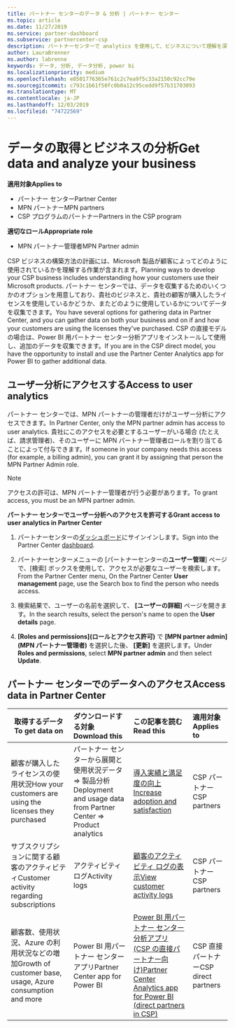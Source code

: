 ```yaml
---
title: パートナー センターのデータ & 分析 | パートナー センター
ms.topic: article
ms.date: 11/27/2019
ms.service: partner-dashboard
ms.subservice: partnercenter-csp
description: パートナーセンターで analytics を使用して、ビジネスについて理解を深め、購入したライセンスを顧客がどのように使用しているかについて説明します。
author: LauraBrenner
ms.author: labrenne
keywords: データ, 分析, データ分析, power bi
ms.localizationpriority: medium
ms.openlocfilehash: e8501776365e761c2c7ea9f5c33a2150c92cc79e
ms.sourcegitcommit: c793c1b61f50fc0b0a12c95cedd9f57b31703093
ms.translationtype: MT
ms.contentlocale: ja-JP
ms.lasthandoff: 12/03/2019
ms.locfileid: "74722569"
---
```

# <a name="get-data-and-analyze-your-business"></a><span data-ttu-id="8ad8e-104">データの取得とビジネスの分析</span><span class="sxs-lookup"><span data-stu-id="8ad8e-104">Get data and analyze your business</span></span>

<span data-ttu-id="8ad8e-105">**適用対象**</span><span class="sxs-lookup"><span data-stu-id="8ad8e-105">**Applies to**</span></span>

- <span data-ttu-id="8ad8e-106">パートナー センター</span><span class="sxs-lookup"><span data-stu-id="8ad8e-106">Partner Center</span></span>
- <span data-ttu-id="8ad8e-107">MPN パートナー</span><span class="sxs-lookup"><span data-stu-id="8ad8e-107">MPN partners</span></span>
- <span data-ttu-id="8ad8e-108">CSP プログラムのパートナー</span><span class="sxs-lookup"><span data-stu-id="8ad8e-108">Partners in the CSP program</span></span>

<span data-ttu-id="8ad8e-109">**適切なロール**</span><span class="sxs-lookup"><span data-stu-id="8ad8e-109">**Appropriate role**</span></span>

- <span data-ttu-id="8ad8e-110">MPN パートナー管理者</span><span class="sxs-lookup"><span data-stu-id="8ad8e-110">MPN Partner admin</span></span>

<span data-ttu-id="8ad8e-111">CSP ビジネスの構築方法の計画には、Microsoft 製品が顧客によってどのように使用されているかを理解する作業が含まれます。</span><span class="sxs-lookup"><span data-stu-id="8ad8e-111">Planning ways to develop your CSP business includes understanding how your customers use their Microsoft products.</span></span> <span data-ttu-id="8ad8e-112">パートナー センターでは、データを収集するためのいくつかのオプションを用意しており、貴社のビジネスと、貴社の顧客が購入したライセンスを使用しているかどうか、またどのように使用しているかについてデータを収集できます。</span><span class="sxs-lookup"><span data-stu-id="8ad8e-112">You have several options for gathering data in Partner Center, and you can gather data on both your business and on if and how your customers are using the licenses they've purchased.</span></span> <span data-ttu-id="8ad8e-113">CSP の直接モデルの場合は、Power BI 用パートナー センター分析アプリをインストールして使用し、追加のデータを収集できます。</span><span class="sxs-lookup"><span data-stu-id="8ad8e-113">If you are in the CSP direct model, you have the opportunity to install and use the Partner Center Analytics app for Power BI to gather additional data.</span></span>

## <a name="access-to-user-analytics"></a><span data-ttu-id="8ad8e-114">ユーザー分析にアクセスする</span><span class="sxs-lookup"><span data-stu-id="8ad8e-114">Access to user analytics</span></span>

<span data-ttu-id="8ad8e-115">パートナー センターでは、MPN パートナーの管理者だけがユーザー分析にアクセスできます。</span><span class="sxs-lookup"><span data-stu-id="8ad8e-115">In Partner Center, only the MPN partner admin has access to user analytics.</span></span> <span data-ttu-id="8ad8e-116">貴社にこのアクセスを必要とするユーザーがいる場合 (たとえば、請求管理者)、そのユーザーに MPN パートナー管理者ロールを割り当てることによって付与できます。</span><span class="sxs-lookup"><span data-stu-id="8ad8e-116">If someone in your company needs this access (for example, a billing admin), you can grant it by assigning that person the MPN Partner Admin role.</span></span>

>[!NOTE] 
><span data-ttu-id="8ad8e-117">アクセスの許可は、MPN パートナー管理者が行う必要があります。</span><span class="sxs-lookup"><span data-stu-id="8ad8e-117">To grant access, you must be an MPN partner admin.</span></span>

<span data-ttu-id="8ad8e-118">**パートナー センターでユーザー分析へのアクセスを許可する**</span><span class="sxs-lookup"><span data-stu-id="8ad8e-118">**Grant access to user analytics in Partner Center**</span></span> 

1. <span data-ttu-id="8ad8e-119">パートナーセンターの[ダッシュボード](https://partner.microsoft.com/dashboard)にサインインします。</span><span class="sxs-lookup"><span data-stu-id="8ad8e-119">Sign into the Partner Center [dashboard](https://partner.microsoft.com/dashboard).</span></span>

2. <span data-ttu-id="8ad8e-120">パートナーセンターメニューの [パートナーセンターの**ユーザー管理**] ページで、[検索] ボックスを使用して、アクセスが必要なユーザーを検索します。</span><span class="sxs-lookup"><span data-stu-id="8ad8e-120">From the Partner Center menu, On the Partner Center **User management** page, use the Search box to find the person who needs access.</span></span>
2.  <span data-ttu-id="8ad8e-121">検索結果で、ユーザーの名前を選択して、 **[ユーザーの詳細]** ページを開きます。</span><span class="sxs-lookup"><span data-stu-id="8ad8e-121">In the search results, select the person's name to open the **User details** page.</span></span>
3.  <span data-ttu-id="8ad8e-122">**[Roles and permissions]\(ロールとアクセス許可\)** で **[MPN partner admin]\(MPN パートナー管理者\)** を選択した後、 **[更新]** を選択します。</span><span class="sxs-lookup"><span data-stu-id="8ad8e-122">Under **Roles and permissions**, select **MPN partner admin** and then select **Update**.</span></span>

 
## <a name="access-data-in-partner-center"></a><span data-ttu-id="8ad8e-123">パートナー センターでのデータへのアクセス</span><span class="sxs-lookup"><span data-stu-id="8ad8e-123">Access data in Partner Center</span></span>

|<span data-ttu-id="8ad8e-124">**取得するデータ**</span><span class="sxs-lookup"><span data-stu-id="8ad8e-124">**To get data on**</span></span>   |<span data-ttu-id="8ad8e-125">**ダウンロードする対象**</span><span class="sxs-lookup"><span data-stu-id="8ad8e-125">**Download this**</span></span>   |<span data-ttu-id="8ad8e-126">**この記事を読む**</span><span class="sxs-lookup"><span data-stu-id="8ad8e-126">**Read this**</span></span>   | <span data-ttu-id="8ad8e-127">**適用対象**</span><span class="sxs-lookup"><span data-stu-id="8ad8e-127">**Applies to**</span></span>    |
|---------------------|:-----------------------|:---------------|:--------------|
|<span data-ttu-id="8ad8e-128">顧客が購入したライセンスの使用状況</span><span class="sxs-lookup"><span data-stu-id="8ad8e-128">How your customers are using the licenses they purchased</span></span>   |<span data-ttu-id="8ad8e-129">パートナー センターから展開と使用状況データ => 製品分析</span><span class="sxs-lookup"><span data-stu-id="8ad8e-129">Deployment and usage data from Partner Center => Product analytics</span></span>   |[<span data-ttu-id="8ad8e-130">導入実績と満足度の向上</span><span class="sxs-lookup"><span data-stu-id="8ad8e-130">Increase adoption and satisfaction</span></span>](increasing-adoption-and-satisfaction.md)|<span data-ttu-id="8ad8e-131">CSP パートナー</span><span class="sxs-lookup"><span data-stu-id="8ad8e-131">CSP partners</span></span>|
|<span data-ttu-id="8ad8e-132">サブスクリプションに関する顧客のアクティビティ</span><span class="sxs-lookup"><span data-stu-id="8ad8e-132">Customer activity regarding subscriptions</span></span>   |<span data-ttu-id="8ad8e-133">アクティビティ ログ</span><span class="sxs-lookup"><span data-stu-id="8ad8e-133">Activity logs</span></span>   |[<span data-ttu-id="8ad8e-134">顧客のアクティビティ ログの表示</span><span class="sxs-lookup"><span data-stu-id="8ad8e-134">View customer activity logs</span></span>](activity-logs.md)|<span data-ttu-id="8ad8e-135">CSP パートナー</span><span class="sxs-lookup"><span data-stu-id="8ad8e-135">CSP partners</span></span>   |
|<span data-ttu-id="8ad8e-136">顧客数、使用状況、Azure の利用状況などの増加</span><span class="sxs-lookup"><span data-stu-id="8ad8e-136">Growth of customer base, usage, Azure consumption and more</span></span>   |<span data-ttu-id="8ad8e-137">Power BI 用パートナー センター アプリ</span><span class="sxs-lookup"><span data-stu-id="8ad8e-137">Partner Center app for Power BI</span></span>   |[<span data-ttu-id="8ad8e-138">Power BI 用パートナー センター分析アプリ (CSP の直接パートナー向け)</span><span class="sxs-lookup"><span data-stu-id="8ad8e-138">Partner Center Analytics app for Power BI (direct partners in CSP)</span></span>](power-bi-app-for-direct-partners.md)|<span data-ttu-id="8ad8e-139">CSP 直接パートナー</span><span class="sxs-lookup"><span data-stu-id="8ad8e-139">CSP direct partners</span></span>|






